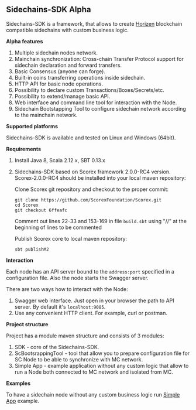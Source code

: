 **Sidechains-SDK Alpha**
-------------------
Sidechains-SDK is a framework, that allows to create [Horizen](https://www.horizen.global/) blockchain compatible sidechains with custom business logic.  

**Alpha features**
1. Multiple sidechain nodes network.
2. Mainchain synchronization: Cross-chain Transfer Protocol support for sidechain declaration and forward transfers.
3. Basic Consensus (anyone can forge).
4. Built-in coins transferring operations inside sidechain.
5. HTTP API for basic node operations.
6. Possibility to declare custom Transactions/Boxes/Secrets/etc.
7. Possibility to extend/manage basic API.
8. Web interface and command line tool for interaction with the Node.
9. Sidechain Bootstapping Tool to configure sidechain network according to the mainchain network.


**Supported platforms**

Sidechains-SDK is available and tested on Linux and Windows (64bit).

**Requirements**

1. Install Java 8, Scala 2.12.x, SBT 0.13.x

2. Sidechains-SDK based on Scorex framework 2.0.0-RC4 version.
Scorex-2.0.0-RC4 should be installed into your local maven repository:

    Clone Scorex git repository and checkout to the proper commit:
    ```
   git clone https://github.com/ScorexFoundation/Scorex.git
   cd Scorex
   git checkout 6ffeafc
    ```
    Comment out lines 22-33 and 153-169 in file `build.sbt` using "//" at the beginning of lines to be commented

    Publish Scorex core to local maven repository:
    ```
    sbt publishM2
    ```

**Interaction**

Each node has an API server bound to the `address:port` specified in a configuration file.
Also the node starts the Swagger server.
 
There are two ways how to interact with the Node:
1. Swagger web interface. Just open in your browser the path to API server. By default it's `localhost:9085`.
2. Use any convenient HTTP client. For example, curl or postman.  

**Project structure**

Project has a module maven structure and consists of 3 modules:
1) SDK - core of the Sidechains-SDK.
2) ScBootsrappingTool - tool that allow you to prepare configuration file for SC Node to be able to synchronize with MC network.
3) Simple App - example application without any custom logic that allow to run a Node both connected to MC network and isolated from MC.

**Examples**

To have a sidechain node without any custom business logic run [Simple App](examples/simpleapp/readme.md) example.
